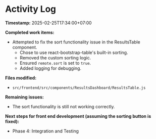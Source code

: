 # Activity Log

**Timestamp:** 2025-02-25T17:34:00+07:00

**Completed work items:**

*   Attempted to fix the sort functionality issue in the ResultsTable component.
    *   Chose to use react-bootstrap-table's built-in sorting.
    *   Removed the custom sorting logic.
    *   Ensured `remote.sort` is set to `true`.
    *   Added logging for debugging.

**Files modified:**

*   `src/frontend/src/components/ResultsDashboard/ResultsTable.js`

**Remaining issues:**

*   The sort functionality is still not working correctly.

**Next steps for front end development (assuming the sorting button is fixed):**

*   Phase 4: Integration and Testing
